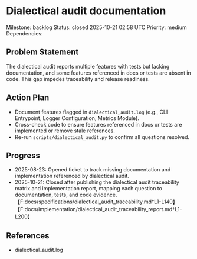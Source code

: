 # Dialectical audit documentation
Milestone: backlog
Status: closed 2025-10-21 02:58 UTC
Priority: medium
Dependencies:

## Problem Statement
The dialectical audit reports multiple features with tests but lacking documentation, and some features referenced in docs or tests are absent in code. This gap impedes traceability and release readiness.

## Action Plan
- Document features flagged in `dialectical_audit.log` (e.g., CLI Entrypoint, Logger Configuration, Metrics Module).
- Cross-check code to ensure features referenced in docs or tests are implemented or remove stale references.
- Re-run `scripts/dialectical_audit.py` to confirm all questions resolved.

## Progress
- 2025-08-23: Opened ticket to track missing documentation and implementation referenced by dialectical audit.
- 2025-10-21: Closed after publishing the dialectical audit traceability matrix and implementation report, mapping each question to documentation, tests, and code evidence.【F:docs/specifications/dialectical_audit_traceability.md†L1-L140】【F:docs/implementation/dialectical_audit_traceability_report.md†L1-L200】

## References
- dialectical_audit.log
